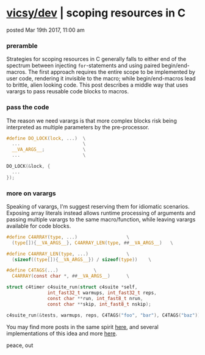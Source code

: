 # [vicsy/dev](https://github.com/codr4life/vicsydev) | scoping resources in C
posted Mar 19th 2017, 11:00 am

### preramble
Strategies for scoping resources in C generally falls to either end of the spectrum between injecting ```for```-statements and using paired begin/end-macros. The first approach requires the entire scope to be implemented by user code, rendering it invisible to the macro; while begin/end-macros lead to brittle, alien looking code. This post describes a middle way that uses varargs to pass reusable code blocks to macros.

### pass the code
The reason we need varargs is that more complex blocks risk being interpreted as multiple parameters by the pre-processor.

```C
#define DO_LOCK(lock, ...)  \
  ...                       \
  __VA_ARGS__;	            \
  ...                       \

DO_LOCK(&lock, { 
  ...
});
```

### more on varargs
Speaking of varargs, I'm suggest reserving them for idiomatic scenarios. Exposing array literals instead allows runtime processing of arguments and passing multiple varargs to the same macro/function, while leaving varargs available for code blocks.

```C
#define C4ARRAY(type, ...)					\
  (type[]){__VA_ARGS__}, C4ARRAY_LEN(type, ##__VA_ARGS__)	\

#define C4ARRAY_LEN(type, ...)				\
  (sizeof((type[]){__VA_ARGS__}) / sizeof(type))	\

#define C4TAGS(...)				\
  C4ARRAY(const char *, ##__VA_ARGS__)		\

struct c4timer c4suite_run(struct c4suite *self,
			   int_fast32_t warmups, int_fast32_t reps,
			   const char **run, int_fast8_t nrun,
			   const char **skip, int_fast8_t nskip);

c4suite_run(&tests, warmups, reps, C4TAGS("foo", "bar"), C4TAGS("baz"));
```

You may find more posts in the same spirit <a href="http://vicsydev.blogspot.de/">here</a>, and several implementations of this idea and more <a href="https://github.com/codr4life/libc4l">here</a>.

peace, out
